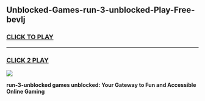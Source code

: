 
## Unblocked-Games-run-3-unblocked-Play-Free-bevlj
<h3>
<a href="https://premium76.site?title=run-3-unblocked&ref=10A">CLICK TO PLAY</a></h3>
<hr>

<h3>
<a href="https://premium76.site?title=run-3-unblocked&ref=10A">CLICK 2 PLAY</a>
  
</h3>

<a href="https://premium76.site?title=run-3-unblocked&ref=10A"><img src="https://clearcache.store/games.png"></a>


**run-3-unblocked games unblocked: Your Gateway to Fun and Accessible Online Gaming**
